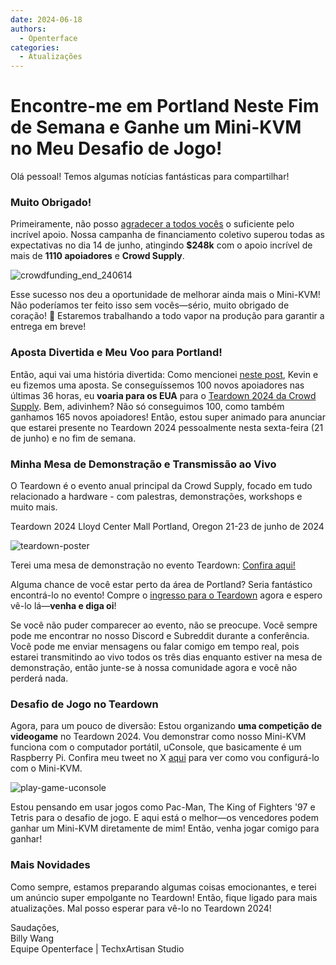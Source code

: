 ```yaml
---
date: 2024-06-18
authors:
  - Openterface
categories:
  - Atualizações
---
```

# Encontre-me em Portland Neste Fim de Semana e Ganhe um Mini-KVM no Meu Desafio de Jogo!

Olá pessoal! Temos algumas notícias fantásticas para compartilhar!

### Muito Obrigado!
Primeiramente, não posso [agradecer a todos vocês](https://x.com/TechxArtisan/status/1801850068263178300) o suficiente pelo incrível apoio. Nossa campanha de financiamento coletivo superou todas as expectativas no dia 14 de junho, atingindo **$248k** com o apoio incrível de mais de **1110 apoiadores** e **Crowd Supply**.

![crowdfunding_end_240614](https://www.crowdsupply.com/img/b812/9768a2ad-1b78-45dd-966c-942c170fb812/crowdfunding-end-240614_jpg_md-xl.jpg)

Esse sucesso nos deu a oportunidade de melhorar ainda mais o Mini-KVM! Não poderíamos ter feito isso sem vocês—sério, muito obrigado de coração! 🧡 Estaremos trabalhando a todo vapor na produção para garantir a entrega em breve!

### Aposta Divertida e Meu Voo para Portland!
Então, aqui vai uma história divertida: Como mencionei [neste post](https://www.crowdsupply.com/techxartisan/openterface-mini-kvm/updates/last-hours-to-back-and-mini-kvms-at-tech-frontlines), Kevin e eu fizemos uma aposta. Se conseguíssemos 100 novos apoiadores nas últimas 36 horas, eu **voaria para os EUA** para o [Teardown 2024 da Crowd Supply](https://www.crowdsupply.com/teardown/portland-2024). Bem, adivinhem? Não só conseguimos 100, como também ganhamos 165 novos apoiadores! Então, estou super animado para anunciar que estarei presente no Teardown 2024 pessoalmente nesta sexta-feira (21 de junho) e no fim de semana.

### Minha Mesa de Demonstração e Transmissão ao Vivo
O Teardown é o evento anual principal da Crowd Supply, focado em tudo relacionado a hardware - com palestras, demonstrações, workshops e muito mais.

Teardown 2024 Lloyd Center Mall Portland, Oregon 21-23 de junho de 2024

![teardown-poster](https://www.crowdsupply.com/img/25ea/1d486985-1024-45ca-8b7d-0bdc388e25ea/twitter-1600-1900-td2024-wires_jpg_md-xl.jpg)

Terei uma mesa de demonstração no evento Teardown: [Confira aqui!](https://www.crowdsupply.com/teardown/portland-2024/demo/openterface-mini-kvm-turn-your-laptop-as-a-kvm-console)

Alguma chance de você estar perto da área de Portland? Seria fantástico encontrá-lo no evento! Compre o [ingresso para o Teardown](https://www.crowdsupply.com/teardown/portland-2024) agora e espero vê-lo lá—**venha e diga oi**!

Se você não puder comparecer ao evento, não se preocupe. Você sempre pode me encontrar no nosso Discord e Subreddit durante a conferência. Você pode me enviar mensagens ou falar comigo em tempo real, pois estarei transmitindo ao vivo todos os três dias enquanto estiver na mesa de demonstração, então junte-se à nossa comunidade agora e você não perderá nada.

### Desafio de Jogo no Teardown
Agora, para um pouco de diversão: Estou organizando **uma competição de videogame** no Teardown 2024. Vou demonstrar como nosso Mini-KVM funciona com o computador portátil, uConsole, que basicamente é um Raspberry Pi. Confira meu tweet no X [aqui](https://x.com/TechxArtisan/status/1802675690015424962) para ver como vou configurá-lo com o Mini-KVM.

![play-game-uconsole](https://www.crowdsupply.com/img/c4d2/d5fe66f3-4f3e-4398-bd11-494ae317c4d2/play-game-uconsole_png_md-xl.jpg)

Estou pensando em usar jogos como Pac-Man, The King of Fighters '97 e Tetris para o desafio de jogo. E aqui está o melhor—os vencedores podem ganhar um Mini-KVM diretamente de mim! Então, venha jogar comigo para ganhar!

### Mais Novidades
Como sempre, estamos preparando algumas coisas emocionantes, e terei um anúncio super empolgante no Teardown! Então, fique ligado para mais atualizações. Mal posso esperar para vê-lo no Teardown 2024!

Saudações,  
Billy Wang  
Equipe Openterface | TechxArtisan Studio